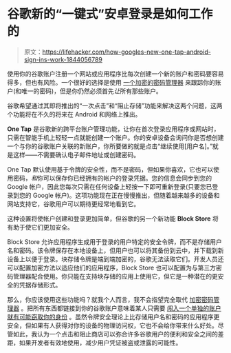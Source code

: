 # 谷歌新的“一键式”安卓登录是如何工作的

> 原文：<https://lifehacker.com/how-googles-new-one-tap-android-sign-ins-work-1844056789>

使用你的谷歌账户注册一个网站或应用程序比每次创建一个新的账户和密码要容易得多，但也有风险。一个很好的选择是使用 [一个加密的密码管理器](https://lifehacker.com/the-five-best-password-managers-5529133) 来跟踪你的账户(和唯一的密码)，但是你仍然必须首先*让*所有那些账户。



谷歌希望通过其即将推出的“一次点击”和“阻止存储”功能来解决这两个问题，这两个功能将在不久的将来在 Android 和网络上推出。

**One Tap** 是谷歌新的跨平台账户管理功能，让你在首次登录应用程序或网站时，只需在智能手机上轻轻一点就能创建一个账户。你的安卓设备会询问你是否想创建一个与你的谷歌账户关联的新账户，你所要做的就是点击“继续使用[用户名]。”就是这样——不需要确认电子邮件地址或创建密码。

One Tap 默认使用基于令牌的安全性，而不是密码，但如果你喜欢，它也可以使用密码，*和*你可以保存你已经拥有的帐户的登录凭据。您的信息会同步到您的 Google 帐户，因此您每次只需在任何设备上轻按一下即可重新登录(只要您已登录到您的 Google 帐户)。这项功能现在正在慢慢推出，但随着越来越多的设备和网站支持它，谷歌用户可以期待更经常地看到它。

这种设置将使帐户创建和登录更加简单，但谷歌的另一个新功能 **Block Store** 将有助于使它们更加安全。

Block Store 允许应用程序生成用于登录的用户特定的安全令牌，而不是存储用户名和密码。该令牌保存在本地设备上，但用户也可以将其备份到云中，并下载到新设备上以便于登录。块存储令牌是端到端加密的，谷歌无法读取它们。开发人员还可以配置加密方法以适应他们的应用程序，Block Store 也可以配置为与第三方密码管理器配合使用。你只能在支持块存储的应用上使用它，但它是一种潜在的更安全的凭据存储形式。

那么，你应该使用这些功能吗？就我个人而言，我不会指望完全取代 [加密密码管理器](https://lifehacker.com/the-five-best-password-managers-5529133) 。把所有东西都链接到你的谷歌账户意味着某人只需要 [闯入一个单独的账户就有可能窃取你的身份](https://lifehacker.com/how-to-prevent-and-respond-to-a-sim-swap-scam-1835627474) 。虽然令牌安全理论上比存储用户名和密码的应用程序更安全，但如果有人获得对你的设备的物理访问权，它也不会给你带来什么好处。尽管如此，我认为一个点击和阻止商店可以弥合许多谷歌用户的便利和安全之间的差距，如果开发者有效地使用，减少用户凭证被盗或泄露的可能性。
